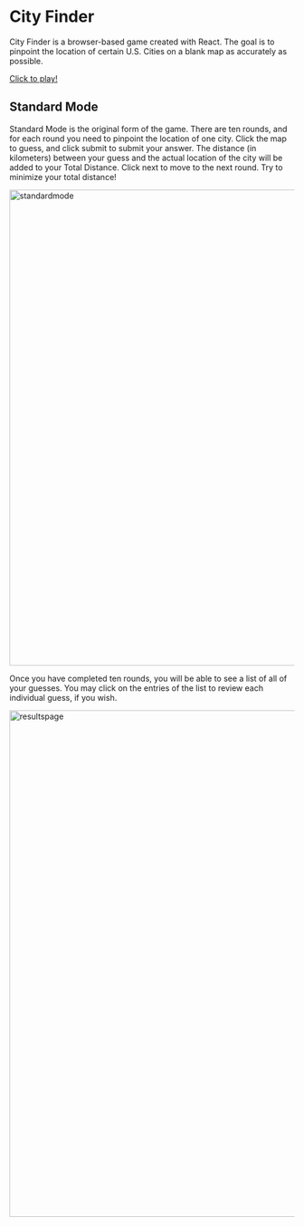 # City Finder

City Finder is a browser-based game created with React. The goal is to pinpoint the location of certain U.S. Cities on a blank map as accurately as possible.

[Click to play!](https://leoxu1.github.io/cityfinder)

## Standard Mode
Standard Mode is the original form of the game. There are ten rounds, and for each round you need to pinpoint the location of one city.
Click the map to guess, and click submit to submit your answer. The distance (in kilometers) between your guess and the actual location of the
city will be added to your Total Distance. Click next to move to the next round. Try to minimize your total distance! 

<img width="841" alt="standardmode" src="https://user-images.githubusercontent.com/15039674/210157015-70c9e45d-ece4-4c51-b25d-1a738737a873.png">

Once you have completed ten rounds, you will be able to see a list of all of your guesses. You may click on the entries of the list to review
each individual guess, if you wish.

<img width="895" alt="resultspage" src="https://user-images.githubusercontent.com/15039674/210157019-ab2b8957-33aa-4782-9f6b-711650fd7422.png">

